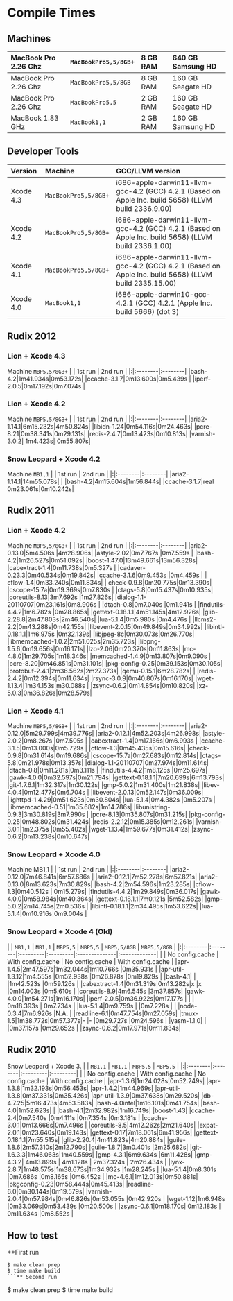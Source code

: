 # Compile Times #

## Machines ##
|MacBook Pro 2.26 Ghz|`MacBookPro5,5/8GB+`|8 GB RAM|640 GB Samsung HD|
|:-------------------|:-------------------|:-------|:----------------|
|MacBook Pro 2.26 Ghz|`MacBookPro5,5/8GB` |8 GB RAM|160 GB Seagate HD|
|MacBook Pro 2.26 Ghz|`MacBookPro5,5`     |2 GB RAM|160 GB Seagate HD|
|MacBook 1.83 GHz    |`MacBook1,1`        |2 GB RAM|160 GB Samsung HD|

## Developer Tools ##
|Version|Machine|GCC/LLVM version|
|:------|:------|:---------------|
|Xcode 4.3|`MacBookPro5,5/8GB+`|i686-apple-darwin11-llvm-gcc-4.2 (GCC) 4.2.1 (Based on Apple Inc. build 5658) (LLVM build 2336.9.00)|
|Xcode 4.2|`MacBookPro5,5/8GB+`|i686-apple-darwin11-llvm-gcc-4.2 (GCC) 4.2.1 (Based on Apple Inc. build 5658) (LLVM build 2336.1.00)|
|Xcode 4.1|`MacBookPro5,5/8GB+`|i686-apple-darwin11-llvm-gcc-4.2 (GCC) 4.2.1 (Based on Apple Inc. build 5658) (LLVM build 2335.15.00)|
|Xcode 4.0|`MacBook1,1`|i686-apple-darwin10-gcc-4.2.1 (GCC) 4.2.1 (Apple Inc. build 5666) (dot 3)|

## Rudix 2012 ##

### Lion + Xcode 4.3 ###
Machine `MBP5,5/8GB+`
| | 1st run | 2nd run |
|:|:--------|:--------|
|bash-4.2|1m41.934s|0m53.172s|
|ccache-3.1.7|0m13.600s|0m5.439s |
|iperf-2.0.5|0m17.192s|0m7.074s |

### Lion + Xcode 4.2 ###
Machine `MBP5,5/8GB+`
| | 1st run | 2nd run |
|:|:--------|:--------|
|aria2-1.14.1|6m15.232s|4m50.824s|
|libidn-1.24|0m54.116s|0m24.463s|
|pcre-8.21|0m38.341s|0m29.131s|
|redis-2.4.7|0m13.423s|0m10.813s|
|varnish-3.0.2| 1m4.423s| 0m55.807s|


### Snow Leopard + Xcode 4.2 ###
Machine `MB1,1`
| | 1st run | 2nd run |
|:|:--------|:--------|
|aria2-1.14.1|14m55.078s|         |
|bash-4.2|4m15.604s|1m56.844s|
|ccache-3.1.7|real	0m23.061s|0m10.242s|

## Rudix 2011 ##

### Lion + Xcode 4.2 ###
Machine `MBP5,5/8GB+`
| | 1st run | 2nd run |
|:|:--------|:--------|
|aria2-0.13.0|5m4.506s |4m28.906s|
|astyle-2.02|0m7.767s |0m7.559s |
|bash-4.2|1m26.527s|0m51.092s|
|boost-1.47.0|13m49.661s|13m56.328s|
|cabextract-1.4|0m11.738s|0m5.327s |
|cadaver-0.23.3|0m40.534s|0m19.842s|
|ccache-3.1.6|0m9.453s |0m4.459s |
| cflow-1.4|0m33.240s|0m11.834s|
| check-0.9.8|0m20.775s|0m13.390s|
|cscope-15.7a|0m19.369s|0m7.830s |
|ctags-5.8|0m15.437s|0m10.935s|
|coreutils-8.13|3m7.692s |1m27.826s|
|dialog-1.1-20110707|0m23.161s|0m8.906s |
|dtach-0.8|0m7.040s |0m1.941s |
|findutils-4.4.2|1m6.782s |0m28.865s|
|gettext-0.18.1.1|4m51.145s|4m12.926s|
|glib-2.28.8|2m47.803s|2m46.540s|
|lua-5.1.4|0m5.980s |0m4.476s |
|llcms2-2.2|0m43.288s|0m42.155s|
|libevent-2.0.15|0m49.849s|0m34.992s|
|libintl-0.18.1.1|1m6.975s |0m32.139s|
|libjpeg-8c|0m30.073s|0m26.770s|
|libmemcached-1.0.2|2m51.025s|2m35.723s|
|libpng-1.5.6|0m19.656s|0m16.171s|
|lzo-2.06|0m20.370s|0m11.863s|
|mc-4.8.0|1m29.705s|1m18.346s|
|memcached-1.4.9|0m13.807s|0m9.090s |
|pcre-8.20|0m46.851s|0m31.101s|
|pkg-config-0.25|0m39.153s|0m30.105s|
|protobuf-2.4.1|2m36.562s|2m27.373s|
|qemu-0.15.1|6m28.782s|         |
|redis-2.4.2|0m12.394s|0m11.634s|
|rsync-3.0.9|0m40.807s|0m16.170s|
|wget-1.13.4|1m34.153s|m30.088s |
|zsync-0.6.2|0m14.854s|0m10.820s|
|xz-5.0.3|0m36.826s|0m28.579s|

### Lion + Xcode 4.1 ###
Machine `MBP5,5/8GB+`
| | 1st run | 2nd run |
|:|:--------|:--------|
|aria2-0.12.0|5m29.799s|4m39.776s|
|aria2-0.12.1|4m52.203s|4m26.998s|
|astyle-2.0.2|0m8.267s |0m7.505s |
|cabextract-1.4|0m17.166s|0m6.993s |
|ccache-3.1.5|0m13.000s|0m5.729s |
|cflow-1.3|0m45.435s|0m15.616s|
|check-0.9.8|0m31.614s|0m19.686s|
|cscope-15.7a|0m27.683s|0m12.814s|
|ctags-5.8|0m21.978s|0m13.357s|
|dialog-1.1-20110707|0m27.974s|0m11.614s|
|dtach-0.8|0m11.281s|0m3.111s |
|findutils-4.4.2|1m8.125s |0m25.697s|
|gawk-4.0.0|0m32.597s|0m21.794s|
|gettext-0.18.1.1|7m20.699s|6m13.793s|
|git-1.7.6.1|1m32.317s|1m30.122s|
|gmp-5.0.2|1m31.400s|1m21.838s|
|libev-4.0.4|0m12.477s|0m6.704s |
|libevent-2.0.13|0m52.147s|0m36.009s|
|lighttpd-1.4.29|0m51.623s|0m30.804s|
|lua-5.1.4|0m4.382s |0m5.207s |
|libmemcached-0.51|1m35.682s|1m14.786s|
|libunistring-0.9.3|3m30.819s|3m7.990s |
|pcre-8.13|0m35.807s|0m31.215s|
|pkg-config-0.25|0m48.802s|0m31.424s|
|redis-2.2.12|0m15.385s|0m12.261s|
|varnish-3.0.1|1m2.375s |0m55.402s|
|wget-1.13.4|1m59.677s|0m31.412s|
|zsync-0.6.2|0m13.238s|0m10.647s|

### Snow Leopard + Xcode 4.0 ###
Machine MB1,1
| | 1st run | 2nd run |
|:|:--------|:--------|
|aria2-0.12.0|7m46.841s|6m57.686s |
|aria2-0.12.1|7m52.278s|6m57.821s|
|aria2-0.13.0|8m13.623s|7m30.829s|
|bash-4.2|2m54.596s|1m23.285s|
|cflow-1.3|0m40.512s | 0m15.279s|
|findutils-4.4.2|1m29.849s|0m36.017s|
|gawk-4.0.0|0m58.984s|0m40.364s|
|gettext-0.18.1.1|7m0.121s |5m52.582s|
|gmp-5.0.2|2m14.745s|2m0.536s |
|libintl-0.18.1.1|2m34.495s|1m53.622s|
|lua-5.1.4|0m10.916s|0m9.004s |

### Snow Leopard + Xcode 4 (Old) ###
| | `MB1,1` | `MB1,1` | `MBP5,5` | `MBP5,5` |  `MBP5,5/8GB` | `MBP5,5/8GB` |
|:|:--------|:--------|:---------|:---------|:--------------|:-------------|
| | No config.cache | With config.cache | No config.cache | With config.cache |
|apr-1.4.5|2m47.597s|1m32.044s|1m10.766s |0m35.931s |
|apr-util-1.3.12|1m4.555s |0m52.938s |0m26.878s |0m19.829s |
|bash-4.1|         |         |1m42.523s |0m59.126s |
|cabextract-1.4|0m31.319s|0m13.282s|x         |x         |0m14.003s      |0m5.610s      |
|coreutils-8.9|4m6.545s |3m37.857s|
|gawk-4.0.0|1m54.271s|1m16.170s|
|iperf-2.0.5|0m36.922s|0m17.177s |          |          | 0m18.393s     | 0m7.734s     |
|lua-5.1.4|0m9.759s |         |0m7.228s  |          |
|node-0.3.4|7m6.926s |N.A.     |
|readline-6.1|0m47.754s|0m27.059s|
|tmux-1.5|1m38.772s|0m57.377s|-         |-         |0m29.727s      |0m24.596s     |
|yasm-1.1.0|         |         |0m37.157s |0m29.652s |
|zsync-0.6.2|0m17.971s|0m11.834s|

## Rudix 2010 ##
Snow Leopard + Xcode 3.
| | `MB1,1` | `MB1,1` | `MBP5,5` | `MBP5,5` |
|:|:--------|:--------|:---------|:---------|
| | No config.cache | With config.cache | No config.cache | With config.cache |
|apr-1.3.6|1m24.028s|0m52.249s|
|apr-1.3.8|1m32.193s|0m56.453s|
|apr-1.4.2|1m44.969s|
|apr-util-1.3.8|0m37.331s|0m35.426s|
|apr-util-1.3.9|0m37.638s|0m29.520s|
|db-4.7.25|5m16.473s|4m53.583s|
|bash-4.0intel|1m16.101s|0m41.754s|
|bash-4.0|1m52.623s|         |
|bash-4.1|2m32.982s|1m16.749s|
|boost-1.43|
|ccache-2.4|0m7.540s |0m4.111s |0m7.354s  |0m3.181s  |
|ccache-3.0.1|0m13.666s|0m7.496s |
|coreutils-8.5|4m12.262s|2m21.640s|
|expat-2.0.1|0m23.640s|0m19.143s|
|gettext-0.17|7m18.061s|6m41.956s|
|gettext-0.18.1.1|7m55.515s|
|glib-2.20.4|4m41.823s|4m20.884s|
|guile-1.8.6|2m57.310s|2m12.790s|
|guile-1.8.7|3m0.401s |2m25.682s|
|git-1.6.3.3|1m46.063s|1m40.559s|
|gmp-4.3.1|6m9.634s |6m11.428s|
|gmp-4.3.2| 4m13.899s |	4m1.128s | 2m37.324s | 2m26.434s |
|lynx-2.8.7|1m48.575s|1m38.673s|1m34.932s |1m28.245s |
|lua-5.1.4|0m8.301s |0m7.686s |0m8.165s  |0m6.452s  |
|mc-4.6.1|1m12.013s|0m50.881s|
|pkgconfig-0.23|0m58.444s|0m45.413s|
|readline-6.0|0m30.144s|0m19.579s|
|varnish-2.0.4|0m57.984s|0m46.826s|0m53.055s |0m42.920s |
|wget-1.12|1m6.948s |0m33.069s|0m53.439s |0m20.500s |
|zsync-0.6.1|0m18.170s| 0m12.183s | 0m11.634s |0m8.552s  |

## How to test ##
**First run
```
$ make clean prep
$ time make build
```** Second run
```
$ make clean prep
$ time make build
```